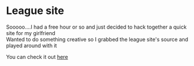 # League site
Sooooo....I had a free hour or so and just decided to hack together a quick site for my girlfriend  
Wanted to do something creative so I grabbed the league site's source and played around with it

You can check it out [here](http://patchnotes1337.herokuapp.com/)
